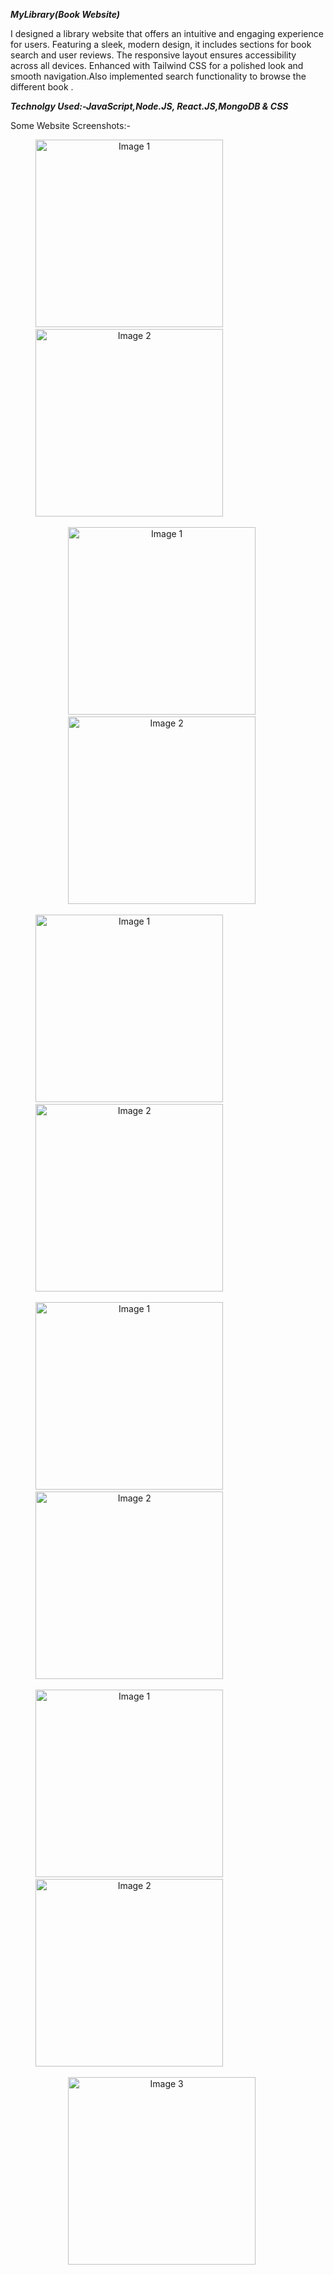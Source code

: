 
  
***MyLibrary(Book Website)***
       
I designed a library website that offers an intuitive and engaging experience for users. Featuring a sleek, modern design, it includes sections for book search and user reviews. The responsive layout ensures accessibility across all devices. Enhanced with Tailwind CSS for a polished look and smooth navigation.Also implemented search functionality to browse the different book .

  ***Technolgy Used:-JavaScript,Node.JS, React.JS,MongoDB & CSS***

 Some Website Screenshots:-

 <p align="center">
  <img src="https://github.com/user-attachments/assets/0fa7f642-24fe-4930-bc0e-f8b833524712 " gap="2" alt="Image 1" style="margin-right: 100px;" width="300"/> &nbsp &nbsp &nbsp
  <img src="https://github.com/user-attachments/assets/1185c843-ebc6-4fdf-93ff-31b03ce52236" gap="2" alt="Image 2"  style="margin-right: 100px;" width="300"/> &nbsp &nbsp &nbsp
  
</p>
<p align="center">
  <img src="https://github.com/user-attachments/assets/e05dd46a-aee3-4969-ad16-17d9a3a84b13" gap="2" alt="Image 1"   width="300"/>&nbsp &nbsp &nbsp
    <img src="https://github.com/user-attachments/assets/70584361-050e-4c6f-aaf3-c0ac895fa734" gap="2" alt="Image 2"   width="300"/>&nbsp &nbsp &nbsp
  </p>
 


 <p align="center">
  <img src="https://github.com/user-attachments/assets/a04a805f-6a3f-4cb4-bac7-6cc9f3f48062" gap="2" alt="Image 1" style="margin-right: 100px;" width="300"/> &nbsp &nbsp &nbsp
  <img  src="https://github.com/user-attachments/assets/b1ecc062-73a1-4d59-8f03-0570ec3e77a9" gap="2" alt="Image 2"  style="margin-right: 100px;" width="300"/> &nbsp &nbsp &nbsp

</p>

 <p align="center">
  <img  src="https://github.com/user-attachments/assets/081afb84-4ade-4331-9d29-687376c3dd3d" gap="2" alt="Image 1" style="margin-right: 100px;" width="300"/> &nbsp &nbsp &nbsp
  <img src="https://github.com/user-attachments/assets/4f5da425-e633-490f-82aa-e047467c5629" gap="2" alt="Image 2"  style="margin-right: 100px;" width="300"/> &nbsp &nbsp &nbsp
  
</p>


 <p align="center">
  <img src="https://github.com/user-attachments/assets/fb1af5ca-0606-4e99-9ce6-e360ee6c5300" gap="2" alt="Image 1" style="margin-right: 100px;" width="300"/> &nbsp &nbsp &nbsp
  <img src="https://github.com/user-attachments/assets/802cda8c-df45-4a2f-bd04-49687470530a" gap="2" alt="Image 2"  style="margin-right: 100px;" width="300"/> &nbsp &nbsp &nbsp
</p>
  <p align="center">
  <img src="https://github.com/user-attachments/assets/1e2db67d-bf7b-40af-aa27-8c13c499dc36" gap="2" alt="Image 3"   width="300"/>&nbsp &nbsp &nbsp
  </p>


